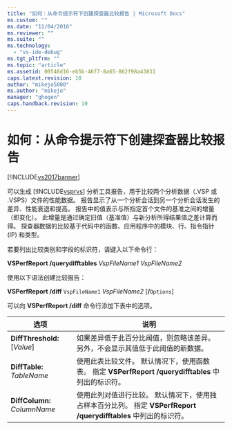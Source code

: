 ```yaml
---
title: "如何：从命令提示符下创建探查器比较报告 | Microsoft Docs"
ms.custom: ""
ms.date: "11/04/2016"
ms.reviewer: ""
ms.suite: ""
ms.technology: 
  - "vs-ide-debug"
ms.tgt_pltfrm: ""
ms.topic: "article"
ms.assetid: 00548d16-eb5b-46f7-8a65-862f98a43831
caps.latest.revision: 10
author: "mikejo5000"
ms.author: "mikejo"
manager: "ghogen"
caps.handback.revision: 10
---
```

# 如何：从命令提示符下创建探查器比较报告
[!INCLUDE[vs2017banner](../code-quality/includes/vs2017banner.md)]

可以生成 [!INCLUDE[vsprvs](../code-quality/includes/vsprvs_md.md)] 分析工具报告，用于比较两个分析数据（.VSP 或 .VSPS）文件的性能数据。  报告显示了从一个分析会话到另一个分析会话发生的差异、性能衰退和提高。  报告中的值表示与所指定首个文件的基准之间的增量（即变化）。  此增量是通过确定旧值（基准值）与新分析所得结果值之差计算而得。  探查器数据的比较基于代码中的函数、应用程序中的模块、行、指令指针 \(IP\) 和类型。  
  
 若要列出比较类别和字段的标识符，请键入以下命令行：  
  
 **VSPerfReport \/querydifftables**  *VspFileName1* *VspFileName2*  
  
 使用以下语法创建比较报告：  
  
 **VSPerfReport \/diff**  `VspFileName1` *VspFileName2* \[**\/**`Options`\]  
  
 可以向 **VSPerfReport \/diff** 命令行添加下表中的选项。  
  
|选项|说明|  
|--------|--------|  
|**DiffThreshold:**\[*Value*\]|如果差异低于此百分比阀值，则忽略该差异。  另外，不会显示其值低于此阈值的新数据。|  
|**DiffTable:** *TableName*|使用此表比较文件。  默认情况下，使用函数表。  指定 **VSPerfReport \/querydifftables** 中列出的标识符。|  
|**DiffColumn:** *ColumnName*|使用此列对值进行比较。  默认情况下，使用独占样本百分比列。  指定 **VSPerfReport \/querydifftables** 中列出的标识符。|